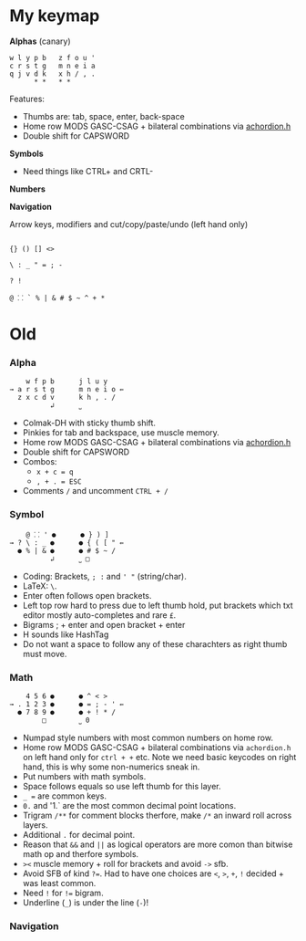 # My keymap


__Alphas__ (canary)
```
w l y p b   z f o u '
c r s t g   m n e i a
q j v d k   x h / , .
      * *   * * 
```

Features:

- Thumbs are: tab, space, enter, back-space
- Home row MODS GASC-CSAG + bilateral combinations via [achordion.h](https://github.com/getreuer/qmk-keymap)
- Double shift for CAPSWORD


__Symbols__

- Need things like CTRL+ and CRTL-

__Numbers__

__Navigation__

Arrow keys, modifiers and cut/copy/paste/undo (left hand only)

```

{} () [] <>

\ : _ " = ; -
 
? !

@ ⸬ ` % | & # $ ~ ^ + * 

```


# Old

### Alpha

```
    w f p b      j l u y
→ a r s t g      m n e i o ⇚
  z x c d v      k h , . /
          ↲      ˽ 
```

- Colmak-DH with sticky thumb shift.
- Pinkies for tab and backspace, use muscle memory.
- Home row MODS GASC-CSAG + bilateral combinations via [achordion.h](https://github.com/getreuer/qmk-keymap)
- Double shift for CAPSWORD
- Combos: 
    - `x + c = q`
    - `, + . = ESC`
- Comments `/` and uncomment `CTRL + /`

### Symbol



```
    @ ⸬ ' ●      ● } ) ]             
→ ? \ : _ ●      ● { ( [ " ⇚ 
  ● % | & ●      ● # $ ~ /          
          ↲      ˽ □
```

- Coding: Brackets, `; :`  and `' "` (string/char).
- LaTeX: `\`.
- Enter often follows open brackets. 
- Left top row hard to press due to left thumb hold, put brackets which txt editor mostly auto-completes and rare `£`.
- Bigrams ; + enter and open bracket + enter
- H sounds like HashTag
- Do not want a space to follow any of these charachters as right thumb must move.

### Math

```
    4 5 6 ●      ● ^ < >
→ . 1 2 3 ●      ● = ; - ' ⇚      
  ● 7 8 9 ●      ● + ! * /
        □        ˽ 0
```


- Numpad style numbers with most common numbers on home row.
- Home row MODS GASC-CSAG + bilateral combinations via `achordion.h` on left hand only for `ctrl + +` etc. Note we need basic keycodes on right hand, this is why some non-numerics sneak in.
- Put numbers with math symbols.
- Space follows equals so use left thumb for this layer.
- `_ =` are common keys.
- `0.` and '1.` are the most common decimal point locations.
- Trigram `/**` for comment blocks therfore, make `/*` an inward roll across layers.
- Additional `.` for decimal point.
- Reason that `&&` and `||` as logical operators are more comon than bitwise math op and therfore symbols.
- `><` muscle memory + roll for brackets and avoid `->` sfb.
- Avoid SFB of kind `?=`. Had to have one choices are `<`, `>`, `+`, `!` decided + was least common.
- Need `!` for `!=` bigram.
- Underline (`_`) is under the line (`-`)! 

### Navigation



